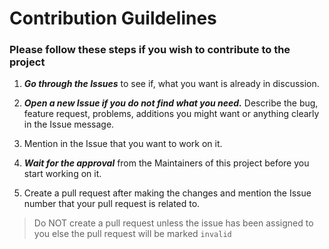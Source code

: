 # Contribution Guildelines

### Please follow these steps if you wish to contribute to the project


1. <b><i>Go through the Issues</i></b> to see if, what you want is already in discussion.

2. <b><i>Open a new Issue if you do not find what you need.</i></b> Describe the bug, feature request, problems, additions you might want or anything clearly in the Issue message.

3. Mention in the Issue that you want to work on it.

4. <b><i>Wait for the approval</i></b> from the Maintainers of this project before you start working on it.

5. Create a pull request after making the changes and mention the Issue number that your pull request is related to.

> Do NOT create a pull request unless the issue has been assigned to you else the pull request will be marked ```invalid```

<br>
